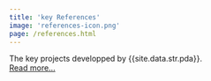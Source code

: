 ```yaml
---
title: 'key References'
image: 'references-icon.png'
page: /references.html
---
```


The key projects developped by {{site.data.str.pda}}.<br>
[Read more...]({{site.baseurl}}/references.html)